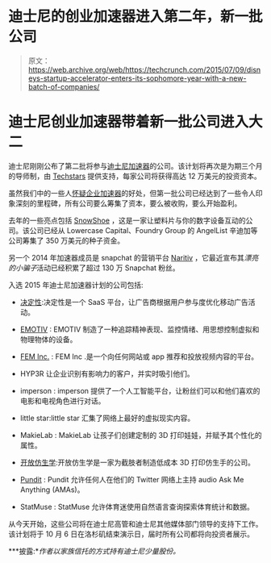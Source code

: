 # 迪士尼的创业加速器进入第二年，新一批公司

> 原文：<https://web.archive.org/web/https://techcrunch.com/2015/07/09/disneys-startup-accelerator-enters-its-sophomore-year-with-a-new-batch-of-companies/>

# 迪士尼创业加速器带着新一批公司进入大二

迪士尼刚刚公布了第二批将参与[迪士尼加速器](https://web.archive.org/web/20230307051639/http://disneyaccelerator.com/)的公司。该计划将再次是为期三个月的导师制，由 [Techstars](https://web.archive.org/web/20230307051639/http://www.techstars.com/) 提供支持，每家公司将获得高达 12 万美元的投资资本。

虽然我们中的一些人[怀疑企业加速器](https://web.archive.org/web/20230307051639/https://techcrunch.com/2014/08/25/corporate-accelerators-are-an-oxymoron/)的好处，但第一批公司已经达到了一些令人印象深刻的里程碑，所有公司要么筹集了资本，要么被收购，要么开始盈利。

去年的一些亮点包括 [SnowShoe](https://web.archive.org/web/20230307051639/http://snowshoestamp.com/) ，这是一家让塑料片与你的数字设备互动的公司。该公司已经从 Lowercase Capital、Foundry Group 的 AngelList 辛迪加等公司筹集了 350 万美元的种子资金。

另一个 2014 年加速器成员是 snapchat 的营销平台 [Naritiv](https://web.archive.org/web/20230307051639/https://www.naritiv.com/) ，它最近宣布其*漂亮的小骗子*活动已经积累了超过 130 万 Snapchat 粉丝。

入选 2015 年迪士尼加速器计划的公司包括:

*   [决定性](https://web.archive.org/web/20230307051639/http://decisive.is/):决定性是一个 SaaS 平台，让广告商根据用户参与度优化移动广告活动。

*   [EMOTIV](https://web.archive.org/web/20230307051639/http://www.emotiv.com/) : EMOTIV 制造了一种追踪精神表现、监控情绪、用思想控制虚拟和物理物体的设备。

*   [FEM Inc.](https://web.archive.org/web/20230307051639/http://www.fem-inc.com/) : FEM Inc .是一个向任何网站或 app 推荐和投放视频内容的平台。

*   HYP3R 让企业识别有影响力的客户，并实时吸引他们。

*   imperson : imperson 提供了一个人工智能平台，让粉丝们可以和他们喜欢的电影和电视角色进行对话。

*   little star:little star 汇集了网络上最好的虚拟现实内容。

*   MakieLab : MakieLab 让孩子们创建定制的 3D 打印娃娃，并赋予其个性化的属性。

*   [开放仿生学](https://web.archive.org/web/20230307051639/http://www.openbionics.com/):开放仿生学是一家为截肢者制造低成本 3D 打印仿生手的公司。

*   [Pundit](https://web.archive.org/web/20230307051639/http://getpundit.com/) : Pundit 允许任何人在他们的 Twitter 网络上主持 audio Ask Me Anything (AMAs)。

*   StatMuse : StatMuse 允许体育迷使用自然语言查询探索体育统计和数据。

从今天开始，这些公司将在迪士尼高管和迪士尼其他媒体部门领导的支持下工作。该计划将于 10 月 6 日在洛杉矶结束演示日，届时所有公司都将向投资者展示。

***披露:**作者以家族信托的方式持有迪士尼少量股份。*